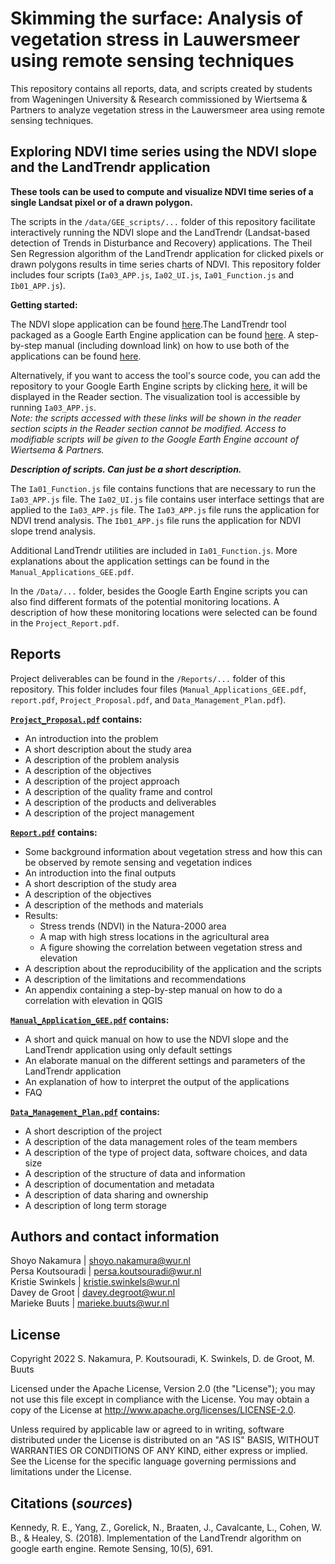 # Skimming the surface: Analysis of vegetation stress in Lauwersmeer using remote sensing techniques 

This repository contains all reports, data, and scripts created by students from Wageningen University & Research commissioned by Wiertsema & Partners to analyze vegetation stress in the Lauwersmeer area using remote sensing techniques.

##  Exploring NDVI time series using the NDVI slope and the LandTrendr application

**These tools can be used to compute and visualize NDVI time series of a single Landsat pixel or of a drawn polygon.**

The scripts in the `/data/GEE_scripts/...` folder of this repository facilitate interactively running the NDVI slope and the LandTrendr (Landsat-based detection of Trends in Disturbance and Recovery) applications. The Theil Sen Regression algorithm of the LandTrendr application for clicked pixels or drawn polygons results in time series charts of NDVI. This repository folder includes four scripts (`Ia03_APP.js`, `Ia02_UI.js`, `Ia01_Function.js` and `Ib01_APP.js`).

**Getting started:**

The NDVI slope application can be found [here](https://code.earthengine.google.com/462b5d8c3488a9754392e8a9e050a2f0).The LandTrendr tool packaged as a Google Earth Engine application can be found [here](https://code.earthengine.google.com/70cd203347663ea507e15368f6c759e1). A step-by-step manual (including download link) on how to use both of the applications can be found [here](https://github.com/MBuuts/DORA_ViWi_App/blob/main/Reports/Manual_Applications_GEE.pdf). 

Alternatively, if you want to access the tool's source code, you can add the repository to your Google Earth Engine scripts by clicking [here](https://code.earthengine.google.com/462b5d8c3488a9754392e8a9e050a2f0), it will be displayed in the Reader section. The visualization tool is accessible by running `Ia03_APP.js`.   
_Note: the scripts accessed with these links will be shown in the reader section scipts in the Reader section cannot be modified. Access to modifiable scripts will be given to the Google Earth Engine account of Wiertsema & Partners._

***Description of scripts. Can just be a short description.***  

The `Ia01_Function.js` file contains functions that are necessary to run the `Ia03_APP.js` file. 
The `Ia02_UI.js` file contains user interface settings that are applied to the `Ia03_APP.js` file.
The `Ia03_APP.js` file runs the application for NDVI trend analysis.
The `Ib01_APP.js` file runs the application for NDVI slope trend analysis.

Additional LandTrendr utilities are included in `Ia01_Function.js`. More explanations about the application settings can be found in the `Manual_Applications_GEE.pdf`.

In the `/Data/...` folder, besides the Google Earth Engine scripts you can also find different formats of the potential monitoring locations. A description of how these monitoring locations were selected can be found in the `Project_Report.pdf`.

## Reports

Project deliverables can be found in the `/Reports/...` folder of this repository. This folder includes four files (`Manual_Applications_GEE.pdf`, `report.pdf`, `Project_Proposal.pdf`, and `Data_Management_Plan.pdf`). 

**[`Project_Proposal.pdf`](https://github.com/MBuuts/DORA_ViWi_App/blob/main/Reports/Project_Proposal.pdf) contains:**
- An introduction into the problem
- A short description about the study area
- A description of the problem analysis
- A description of the objectives
- A description of the project approach
- A description of the quality frame and control
- A description of the products and deliverables
- A description of the project management

**[`Report.pdf`]() contains:**
- Some background information about vegetation stress and how this can be observed by remote sensing and vegetation indices
- An introduction into the final outputs
- A short description of the study area
- A description of the objectives
- A description of the methods and materials
- Results:
  - Stress trends (NDVI) in the Natura-2000 area 
  - A map with high stress locations in the agricultural area
  - A figure showing the correlation between vegetation stress and elevation
- A description about the reproducibility of the application and the scripts
- A description of the limitations and recommendations
- An appendix containing a step-by-step manual on how to do a correlation with elevation in QGIS

**[`Manual_Application_GEE.pdf`](https://github.com/MBuuts/DORA_ViWi_App/blob/main/Reports/Manual_Applications_GEE.pdf) contains:**
- A short and quick manual on how to use the NDVI slope and the LandTrendr application using only default settings
- An elaborate manual on the different settings and parameters of the LandTrendr application
- An explanation of how to interpret the output of the applications
- FAQ

**[`Data_Management_Plan.pdf`](https://github.com/MBuuts/DORA_ViWi_App/blob/main/Reports/Data_Management_Plan.pdf) contains:**
- A short description of the project
- A description of the data management roles of the team members
- A description of the type of project data, software choices, and data size
- A description of the structure of data and information
- A description of documentation and metadata
- A description of data sharing and ownership
- A description of long term storage


## Authors and contact information

Shoyo Nakamura | shoyo.nakamura@wur.nl  
Persa Koutsouradi | persa.koutsouradi@wur.nl  
Kristie Swinkels | kristie.swinkels@wur.nl  
Davey de Groot | davey.degroot@wur.nl  
Marieke Buuts | marieke.buuts@wur.nl  


## License

Copyright 2022 S. Nakamura, P. Koutsouradi, K. Swinkels, D. de Groot, M. Buuts 

Licensed under the Apache License, Version 2.0 (the "License"); you may not use this file except in compliance with the License.
You may obtain a copy of the License at http://www.apache.org/licenses/LICENSE-2.0.

Unless required by applicable law or agreed to in writing, software distributed under the License is distributed on an "AS IS" BASIS, WITHOUT WARRANTIES OR CONDITIONS OF ANY KIND, either express or implied. See the License for the specific language governing permissions and limitations under the License.


## Citations (_sources_)

Kennedy, R. E., Yang, Z., Gorelick, N., Braaten, J., Cavalcante, L., Cohen, W. B., & Healey, S. (2018). Implementation of the LandTrendr algorithm on google earth engine. Remote Sensing, 10(5), 691.







